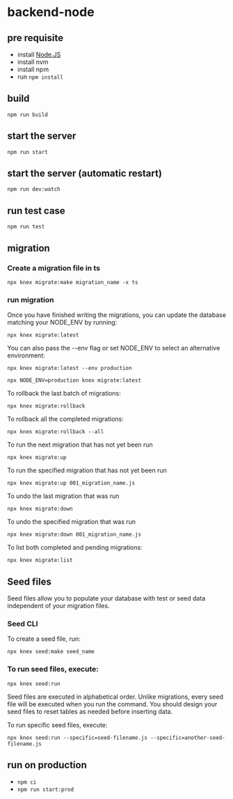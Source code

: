 # backend-node

## pre requisite
- install [Node.JS](https://nodejs.org/en/download/)
- install nvm
- install npm
- run `npm install`

## build
`npm run build`

## start the server
`npm run start`

## start the server (automatic restart)
`npm run dev:watch` 

## run test case
`npm run test`

## migration
### Create a migration file in ts
`npx knex migrate:make migration_name -x ts`
### run migration

Once you have finished writing the migrations, you can update the database matching your NODE_ENV by running:

`npx knex migrate:latest`

You can also pass the --env flag or set NODE_ENV to select an alternative environment:

`npx knex migrate:latest --env production`

`npx NODE_ENV=production knex migrate:latest`

To rollback the last batch of migrations:

`npx knex migrate:rollback`

To rollback all the completed migrations:

`npx knex migrate:rollback --all`

To run the next migration that has not yet been run

`npx knex migrate:up`

To run the specified migration that has not yet been run

`npx knex migrate:up 001_migration_name.js`

To undo the last migration that was run

`npx knex migrate:down`

To undo the specified migration that was run

`npx knex migrate:down 001_migration_name.js`

To list both completed and pending migrations:

`npx knex migrate:list`

## Seed files
Seed files allow you to populate your database with test or seed data independent of your migration files.

### Seed CLI
To create a seed file, run:

`npx knex seed:make seed_name`

### To run seed files, execute:

`npx knex seed:run`

Seed files are executed in alphabetical order. Unlike migrations, every seed file will be executed when you run the command. You should design your seed files to reset tables as needed before inserting data.

To run specific seed files, execute:

`npx knex seed:run --specific=seed-filename.js --specific=another-seed-filename.js`

## run on production
- `npm ci`
- `npm run start:prod`
